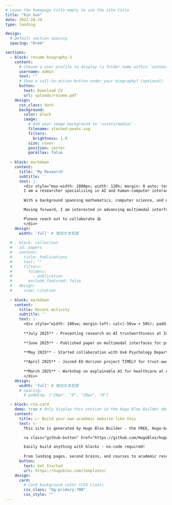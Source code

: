 ```yaml
---
# Leave the homepage title empty to use the site title
title: "Xin Sun"
date: 2022-10-24
type: landing

design:
  # Default section spacing
  spacing: "6rem"

sections:
  - block: resume-biography-3
    content:
      # Choose a user profile to display (a folder name within `content/authors/`)
      username: admin
      text: ""
      # Show a call-to-action button under your biography? (optional)
      button:
        text: Download CV
        url: uploads/resume.pdf
    design:
      css_class: dark
      background:
        color: black
        image:
          # Add your image background to `assets/media/`.
          filename: stacked-peaks.svg
          filters:
            brightness: 1.0
          size: cover
          position: center
          parallax: false
  
  - block: markdown
    content:
      title: 'My Research'
      subtitle: ''
      text: |-
        <div style="max-width: 2800px; width: 120%; margin: 0 auto; text-align: justify;">
        I am a researcher specializing in AI and human-computer interaction, focusing on the trustworthiness, controllability, and explainability of generative AI in applications such as psychotherapy, health intervention, and emotional companionship.
        
        With a background spanning mathematics, computer science, and experimental psychology, my work integrates generative AI, NLP, HCI, and multimodal user interfaces to enhance user trust and interaction quality in sensitive scenarios.

        Moving forward, I am interested in advancing multimodal interfaces or embodied intelligence and generative AI by developing adaptive models that integrate human cognition and emotions, delivering innovative and impactful solutions for health, learning, and psychotherapy.

        Please reach out to collaborate 😃
        </div>
    design:
      width: 'full' # 增加文本宽度
  
  # - block: collection
  #   id: papers
  #   content:
  #     title: Publications
  #     text: ""
  #     filters:
  #       folders:
  #         - publication
  #       exclude_featured: false
  #   design:
  #     view: citation
    
  - block: markdown
    content:
      title: Recent Activity
      subtitle: ''
      text: |-
        <div style="width: 100vw; margin-left: calc(-50vw + 50%); padding: 0 20vw; box-sizing: border-box; text-align: justify;">
        
        **July 2025** - Presenting research on AI trustworthiness at International HCI Conference  
        
        **June 2025** - Published paper on multimodal interfaces for psychotherapy applications  
        
        **May 2025** - Started collaboration with UvA Psychology Department on emotional AI  

        **April 2025** - Joined EU Horizon project TIMELY for trust-aware AI systems  
        
        **March 2025** - Workshop on explainable AI for healthcare at Amsterdam AI Summit
        </div>
    design:
      width: 'full' # 增加文本宽度
      # spacing:
        # padding: ["20px", "0", "20px", "0"]

  - block: cta-card
    demo: true # Only display this section in the Hugo Blox Builder demo site
    content:
      title: 👉 Build your own academic website like this
      text: |-
        This site is generated by Hugo Blox Builder - the FREE, Hugo-based open source website builder trusted by 250,000+ academics like you.

        <a class="github-button" href="https://github.com/HugoBlox/hugo-blox-builder" data-color-scheme="no-preference: light; light: light; dark: dark;" data-icon="octicon-star" data-size="large" data-show-count="true" aria-label="Star HugoBlox/hugo-blox-builder on GitHub">Star</a>

        Easily build anything with blocks - no-code required!
        
        From landing pages, second brains, and courses to academic resumés, conferences, and tech blogs.
      button:
        text: Get Started
        url: https://hugoblox.com/templates/
    design:
      card:
        # Card background color (CSS class)
        css_class: "bg-primary-700"
        css_style: ""
---
```

